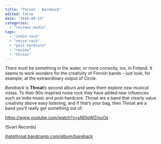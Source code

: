 ```yaml
---
title: "Throat - Bareback"
edited: false
date: "2018-09-13"
categories:
  - "reviews-audio"
tags:
  - "indie-rock"
  - "noise-rock"
  - "post-hardcore"
  - "review"
  - "throat"
---
```


There must be something in the water, or more correctly, _ice_, in Finland. It seems to work wonders for the creativity of Finnish bands – just look, for example, at the extraordinary output of Circle.

_Bareback_ is **Throat**’s second album and sees them explore new musical vistas. To their 90s-inspired noise rock they have added new influences such as indie music and post-hardcore. Throat are a band that clearly value creativity above easy listening, and if that’s your bag, then Throat are a band you’ll really get something out of.

https://www.youtube.com/watch?v=sNDlqWZmuOs

(Svart Records)

[ihatethroat.bandcamp.com/album/bareback](https://ihatethroat.bandcamp.com/album/bareback)
